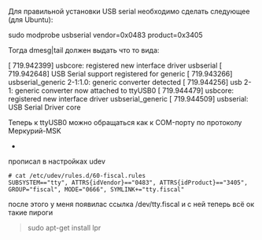 Для правильной установки USB serial необходимо сделать следующее (для Ubuntu):

sudo modprobe usbserial vendor=0x0483 product=0x3405

Тогда dmesg|tail должен выдать что то вида:

[ 719.942399] usbcore: registered new interface driver usbserial
[ 719.942648] USB Serial support registered for generic
[ 719.943266] usbserial_generic 2-1:1.0: generic converter detected
[ 719.944256] usb 2-1: generic converter now attached to ttyUSB0
[ 719.944479] usbcore: registered new interface driver usbserial_generic
[ 719.944509] usbserial: USB Serial Driver core 

Теперь к ttyUSB0 можно обращаться как к COM-порту по протоколу Меркурий-MSK


+
прописал в настройках udev
```
# cat /etc/udev/rules.d/60-fiscal.rules 
SUBSYSTEM=="tty", ATTRS{idVendor}=="0483", ATTRS{idProduct}=="3405", GROUP="fiscal", MODE="0666", SYMLINK+="tty.fiscal"
```

после этого у меня появилас ссылка /dev/tty.fiscal и с ней теперь всё ок
такие пироги


> sudo apt-get install lpr
